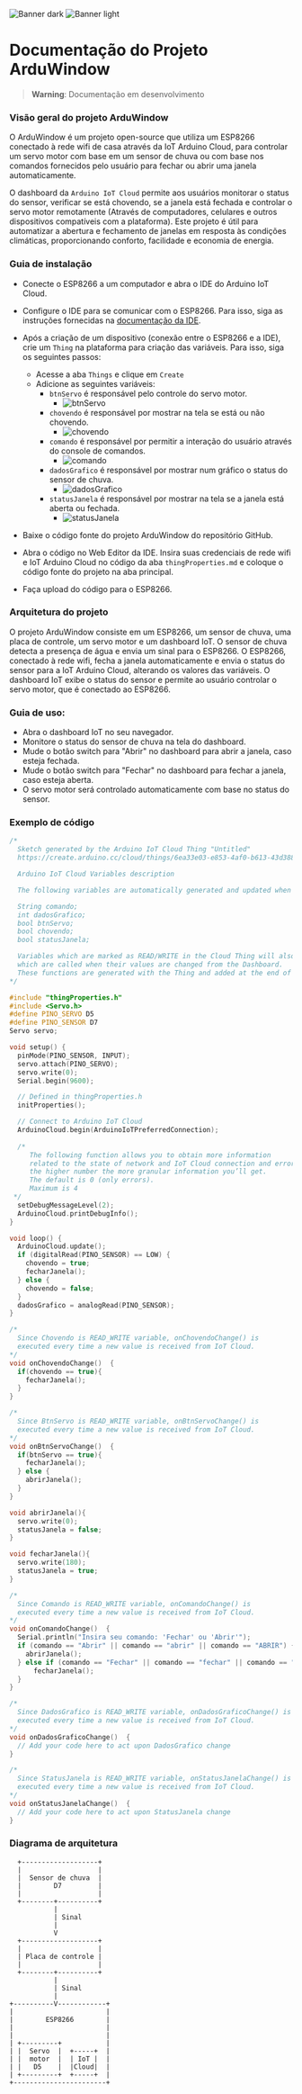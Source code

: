 ![Banner dark](https://user-images.githubusercontent.com/102625628/216847397-6f4bc3e4-d222-433c-bd95-065190160718.png#gh-dark-mode-only)
![Banner light](https://user-images.githubusercontent.com/102625628/216847398-6f8093b4-d2ce-4c3f-a7d8-0b6819e130a6.png#gh-light-mode-only)

# Documentação do Projeto ArduWindow
> **Warning**: Documentação em desenvolvimento

### Visão geral do projeto ArduWindow
O ArduWindow é um projeto open-source que utiliza um ESP8266 conectado à rede wifi de casa através da IoT Arduino Cloud, para controlar um servo motor com base em um sensor de chuva ou com base nos comandos fornecidos pelo usuário para fechar ou abrir uma janela automaticamente.

O dashboard da `Arduino IoT Cloud` permite aos usuários monitorar o status do sensor, verificar se está chovendo, se a janela está fechada e controlar o servo motor remotamente (Através de computadores, celulares e outros dispositivos compatíveis com a plataforma). Este projeto é útil para automatizar a abertura e fechamento de janelas em resposta às condições climáticas, proporcionando conforto, facilidade e economia de energia.

### Guia de instalação

- Conecte o ESP8266 a um computador e abra o IDE do Arduino IoT Cloud.
- Configure o IDE para se comunicar com o ESP8266. Para isso, siga as instruções fornecidas na [documentação da IDE](https://docs.arduino.cc/arduino-cloud/).
- Após a criação de um dispositivo (conexão entre o ESP8266 e a IDE), crie um `Thing` na plataforma para criação das variáveis. Para isso, siga os seguintes passos:
    - Acesse a aba `Things` e clique em `Create`
    - Adicione as seguintes variáveis:
      - `btnServo` é responsável pelo controle do servo motor.
        - ![btnServo](https://user-images.githubusercontent.com/102625628/219237918-a5ec72bb-cc96-4a70-9608-313a7b813a38.png)
      - `chovendo` é responsável por mostrar na tela se está ou não chovendo.
        - ![chovendo](https://user-images.githubusercontent.com/102625628/219238048-7914ef70-f06c-4a6d-8c42-f292e64ba317.png)
      - `comando` é responsável por permitir a interação do usuário através do console de comandos.
        - ![comando](https://user-images.githubusercontent.com/102625628/219238071-fd5986ab-db8f-4dfc-a0c7-61407c057f6b.png)
      - `dadosGrafico` é responsável por mostrar num gráfico o status do sensor de chuva.
        - ![dadosGrafico](https://user-images.githubusercontent.com/102625628/219238083-9007f9df-2151-4e2b-97fb-c8339e7b5b6b.png)
      - `statusJanela` é responsável por mostrar na tela se a janela está aberta ou fechada.
        - ![statusJanela](https://user-images.githubusercontent.com/102625628/219238088-3f554f5d-2b7e-408f-9361-5a5f49e4f1d8.png)

- Baixe o código fonte do projeto ArduWindow do repositório GitHub.
- Abra o código no Web Editor da IDE. Insira suas credenciais de rede wifi e IoT Arduino Cloud no código da aba `thingProperties.md` e coloque o código fonte do projeto na aba principal.
- Faça upload do código para o ESP8266.

### Arquitetura do projeto
O projeto ArduWindow consiste em um ESP8266, um sensor de chuva, uma placa de controle, um servo motor e um dashboard IoT. O sensor de chuva detecta a presença de água e envia um sinal para o ESP8266. O ESP8266, conectado à rede wifi, fecha a janela automaticamente e envia o status do sensor para a IoT Arduino Cloud, alterando os valores das variáveis. O dashboard IoT exibe o status do sensor e permite ao usuário controlar o servo motor, que é conectado ao ESP8266.

### Guia de uso:
- Abra o dashboard IoT no seu navegador.
- Monitore o status do sensor de chuva na tela do dashboard.
- Mude o botão switch para "Abrir" no dashboard para abrir a janela, caso esteja fechada.
- Mude o botão switch para "Fechar" no dashboard para fechar a janela, caso esteja aberta.
- O servo motor será controlado automaticamente com base no status do sensor.

### Exemplo de código

```ino
/* 
  Sketch generated by the Arduino IoT Cloud Thing "Untitled"
  https://create.arduino.cc/cloud/things/6ea33e03-e853-4af0-b613-43d38857ed6e 

  Arduino IoT Cloud Variables description

  The following variables are automatically generated and updated when changes are made to the Thing

  String comando;
  int dadosGrafico;
  bool btnServo;
  bool chovendo;
  bool statusJanela;

  Variables which are marked as READ/WRITE in the Cloud Thing will also have functions
  which are called when their values are changed from the Dashboard.
  These functions are generated with the Thing and added at the end of this sketch.
*/

#include "thingProperties.h"
#include <Servo.h>
#define PINO_SERVO D5
#define PINO_SENSOR D7
Servo servo;

void setup() {
  pinMode(PINO_SENSOR, INPUT);
  servo.attach(PINO_SERVO);
  servo.write(0);
  Serial.begin(9600);

  // Defined in thingProperties.h
  initProperties();

  // Connect to Arduino IoT Cloud
  ArduinoCloud.begin(ArduinoIoTPreferredConnection);
  
  /*
     The following function allows you to obtain more information
     related to the state of network and IoT Cloud connection and errors
     the higher number the more granular information you’ll get.
     The default is 0 (only errors).
     Maximum is 4
 */
  setDebugMessageLevel(2);
  ArduinoCloud.printDebugInfo();
}

void loop() {
  ArduinoCloud.update();
  if (digitalRead(PINO_SENSOR) == LOW) {
    chovendo = true;
    fecharJanela();
  } else {
    chovendo = false;
  }
  dadosGrafico = analogRead(PINO_SENSOR);
}

/*
  Since Chovendo is READ_WRITE variable, onChovendoChange() is
  executed every time a new value is received from IoT Cloud.
*/
void onChovendoChange()  {
  if(chovendo == true){
    fecharJanela();
  }
}

/*
  Since BtnServo is READ_WRITE variable, onBtnServoChange() is
  executed every time a new value is received from IoT Cloud.
*/
void onBtnServoChange()  {
  if(btnServo == true){
    fecharJanela();
  } else {
    abrirJanela();
  }
}

void abrirJanela(){
  servo.write(0);
  statusJanela = false;
}

void fecharJanela(){
  servo.write(180);
  statusJanela = true;
} 

/*
  Since Comando is READ_WRITE variable, onComandoChange() is
  executed every time a new value is received from IoT Cloud.
*/
void onComandoChange()  {
  Serial.println("Insira seu comando: 'Fechar' ou 'Abrir'");
  if (comando == "Abrir" || comando == "abrir" || comando == "ABRIR") {
    abrirJanela();
  } else if (comando == "Fechar" || comando == "fechar" || comando == "FECHAR") {
      fecharJanela();
  }
}

/*
  Since DadosGrafico is READ_WRITE variable, onDadosGraficoChange() is
  executed every time a new value is received from IoT Cloud.
*/
void onDadosGraficoChange()  {
  // Add your code here to act upon DadosGrafico change
}

/*
  Since StatusJanela is READ_WRITE variable, onStatusJanelaChange() is
  executed every time a new value is received from IoT Cloud.
*/
void onStatusJanelaChange()  {
  // Add your code here to act upon StatusJanela change
}
```

### Diagrama de arquitetura
```
  +-------------------+
  |                   |
  |  Sensor de chuva  |
  |        D7         |
  |                   |
  +--------+----------+
           |
           | Sinal
           |
           V
  +-------------------+
  |                   |
  | Placa de controle |
  |                   |
  +--------+----------+
           | 
           | Sinal
           |
+----------V------------+
|                       |
|        ESP8266        |
|                       |
|                       |
| +---------+           |
| |  Servo  |  +-----+  |
| |  motor  |  | IoT |  |
| |   D5    |  |Cloud|  |
| +---------+  +-----+  |
+-----------------------+
```
